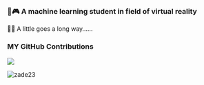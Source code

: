### 🤖🎮️ A machine learning student in field of virtual reality

<!--
**zade23/zade23** is a ✨ _special_ ✨ repository because its `README.md` (this file) appears on your GitHub profile.

Here are some ideas to get you started:

- 🔭 I’m currently working on ...
- 🌱 I’m currently learning ...
- 👯 I’m looking to collaborate on ...
- 🤔 I’m looking for help with ...
- 💬 Ask me about ...
- 📫 How to reach me: ...
- 😄 Pronouns: ...
- ⚡ Fun fact: ...
-->

👨‍🎓 A little goes a long way……

### MY GitHub Contributions
![](https://raw.githubusercontent.com/zade23/zade23/main/assets/github-contribution-grid-snake.svg)              


<p align="left">&nbsp;<img align="left" src="https://github-readme-stats-git-masterrstaa-rickstaa.vercel.app/api?username=zade23&show_icons=true&locale=en&theme=dark" alt="zade23" /></p>
